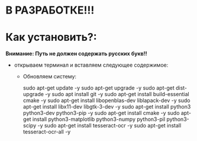 # В РАЗРАБОТКЕ!!!

# Как установить?:
**Внимание: Путь не должен содержать русских букв!!**

* открываем терминал и вставляем следующее содержимое:
  - Обновляем систему:
  
      sudo apt-get update -y
      sudo apt-get upgrade -y
      sudo apt-get dist-upgrade -y
      sudo apt install git -y
      sudo apt-get install build-essential cmake -y
      sudo apt-get install libopenblas-dev liblapack-dev -y
      sudo apt-get install libx11-dev libgtk-3-dev -y
      sudo apt-get install python3 python3-dev python3-pip -y
      sudo apt-get install cmake -y
      sudo apt-get install python3-matplotlib python3-numpy python3-pil python3-scipy -y
      sudo apt-get install tesseract-ocr -y
      sudo apt-get install tesseract-ocr-all -y
      
      
  
